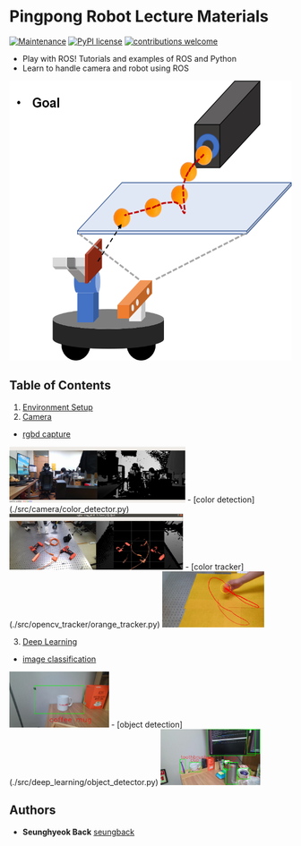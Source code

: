 # Pingpong Robot Lecture Materials

[![Maintenance](https://img.shields.io/badge/Maintained%3F-yes-green.svg)](https://GitHub.com/Naereen/StrapDown.js/graphs/commit-activity)
[![PyPI license](https://img.shields.io/pypi/l/ansicolortags.svg)](https://github.com/SeungBack/easy_tcp_python2_3)
[![contributions welcome](https://img.shields.io/badge/contributions-welcome-brightgreen.svg?style=flat)](https://github.com/gist-ailab/easy_ros_tutorial/issues)

- Play with ROS! Tutorials and examples of ROS and Python
- Learn to handle camera and robot using ROS

<img src="./imgs/pingpong_robot.png" height="500">


## Table of Contents

1. [Environment Setup](./EnvSetup.md)
2. [Camera](./src/camera/README.md)
- [rgbd capture](./src/camera/rgbd_capturer.py)  
<img src="./imgs/rgbd_capture.png" height="100">
- [color detection](./src/camera/color_detector.py)   
<img src="./imgs/orange_detection.png" height="100">
- [color tracker](./src/opencv_tracker/orange_tracker.py)   
<img src="./imgs/orange_tracker.png" height="100">

3. [Deep Learning](./src/deep_learning/README.md)
- [image classification](./src/camera/img_classifier.py)  
<img src="./imgs/image_classification.png" height="100">
- [object detection](./src/deep_learning/object_detector.py)  
<img src="./imgs/object_detection.png" height="100">


## Authors
* **Seunghyeok Back** [seungback](https://github.com/SeungBack)
